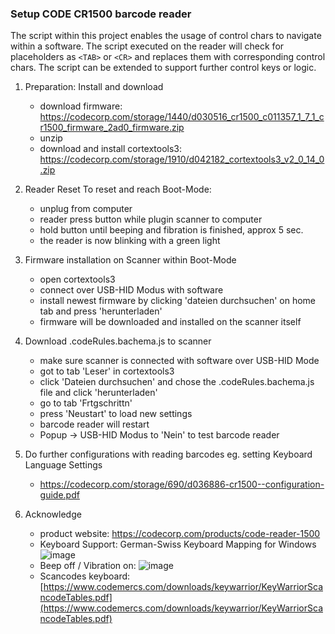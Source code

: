 ### Setup CODE CR1500 barcode reader
The script within this project enables the usage of control chars to navigate within a software. The script executed on the reader will check for placeholders as `<TAB>` or `<CR>` and replaces them with corresponding control chars.
The script can be extended to support further control keys or logic.

1. Preparation: Install and download
    - download firmware: https://codecorp.com/storage/1440/d030516_cr1500_c011357_1_7_1_cr1500_firmware_2ad0_firmware.zip
    - unzip
    - download and install cortextools3: https://codecorp.com/storage/1910/d042182_cortextools3_v2_0_14_0.zip

2. Reader Reset
	To reset and reach Boot-Mode: 
    - unplug from computer
    - reader press button while plugin scanner to computer
    - hold button until beeping and fibration is finished, approx 5 sec.
    - the reader is now blinking with a green light

3. Firmware installation on Scanner within Boot-Mode
    - open cortextools3
    - connect over USB-HID Modus with software
    - install newest firmware by clicking 'dateien durchsuchen' on home tab and press 'herunterladen'
    - firmware will be downloaded and installed on the scanner itself

4. Download .codeRules.bachema.js to scanner
    - make sure scanner is connected with software over USB-HID Mode
	- got to tab 'Leser' in cortextools3
	- click 'Dateien durchsuchen' and chose the .codeRules.bachema.js file and click 'herunterladen'
	- go to tab 'Frtgschrittn'
	- press 'Neustart' to load new settings
	- barcode reader will restart
	- Popup -> USB-HID Modus to 'Nein' to test barcode reader

5. Do further configurations with reading barcodes eg. setting Keyboard Language Settings
    - https://codecorp.com/storage/690/d036886-cr1500--configuration-guide.pdf
	
6. Acknowledge
    - product website: https://codecorp.com/products/code-reader-1500
    - Keyboard Support: German-Swiss Keyboard Mapping for Windows ![image](https://github.com/user-attachments/assets/41024b4f-3273-4224-901c-7c0aaa5acdfc)
    - Beep off / Vibration on: ![image](https://github.com/user-attachments/assets/56a1d014-d358-492e-b9f3-c1eee396e58d)
    - Scancodes keyboard: [https://www.codemercs.com/downloads/keywarrior/KeyWarriorScancodeTables.pdf](https://www.codemercs.com/downloads/keywarrior/KeyWarriorScancodeTables.pdf)
